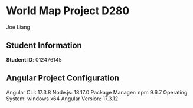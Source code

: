 # World Map Project D280
Joe Liang

## Student Information

**Student ID**: 012476145

## Angular Project Configuration

Angular CLI: 17.3.8
Node.js: 18.17.0
Package Manager: npm 9.6.7
Operating System: windows x64
Angular Version: 17.3.12

